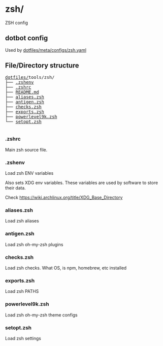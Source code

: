 # zsh/

ZSH config

## dotbot config

Used by [dotfiles/meta/configs/zsh.yaml](https://github.com/Clumsy-Coder/dotfiles/blob/master/meta/configs/zsh.yaml)

## File/Directory structure

<pre>
<a href="../../../../">dotfiles/</a>tools/zsh/
├── <a href="./.zshenv">.zshenv</a>
├── <a href="./.zshrc">.zshrc</a>
├── <a href="./README.md">README.md</a>
├── <a href="./aliases.zsh">aliases.zsh</a>
├── <a href="./antigen.zsh">antigen.zsh</a>
├── <a href="./checks.zsh">checks.zsh</a>
├── <a href="./exports.zsh">exports.zsh</a>
├── <a href="./powerlevel9k.zsh">powerlevel9k.zsh</a>
└── <a href="./setopt.zsh">setopt.zsh</a>

</pre>

### .zshrc

Main zsh source file.

### .zshenv

Load zsh ENV variables

Also sets XDG env variables. These variables are used by software to store their data.

Check https://wiki.archlinux.org/title/XDG_Base_Directory

### aliases.zsh

Load zsh aliases

### antigen.zsh

Load zsh oh-my-zsh plugins

### checks.zsh

Load zsh checks. What OS, is npm, homebrew, etc installed

### exports.zsh

Load zsh PATHS

### powerlevel9k.zsh

Load zsh oh-my-zsh theme configs

### setopt.zsh

Load zsh settings
